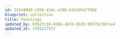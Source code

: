 ```yaml
---
id: 324c00d9-c920-43dc-a796-b3e595477958
blueprint: collection
title: Paintings
updated_by: bfb27c3d-4566-4bfd-91d3-99770c39fce4
updated_at: 1701217571
---
```

